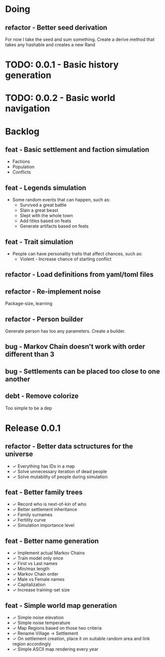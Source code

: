 # Doing

## refactor - Better seed derivation

For now I take the seed and sum something. Create a derive method that takes any hashable and creates a new Rand

# TODO: 0.0.1 - Basic history generation

# TODO: 0.0.2 - Basic world navigation

# Backlog

## feat - Basic settlement and faction simulation

- Factions
- Population
- Conflicts

## feat - Legends simulation

- Some random events that can happen, such as:
  - Survived a great battle
  - Slain a great beast
  - Slept with the whole town
  - Add titles based on feats
  - Generate artifacts based on feats

## feat - Trait simulation

- People can have personality traits that affect chances, such as:
  - Violent - Increase chance of starting conflict

## refactor - Load definitions from yaml/toml files

## refactor - Re-implement noise

Package-size, learning

## refactor - Person builder

Generate person has too any parameters. Create a builder.

## bug - Markov Chain doesn't work with order different than 3

## bug - Settlements can be placed too close to one another

## debt - Remove colorize

Too simple to be a dep

# Release 0.0.1

## refactor - Better data sctructures for the universe

- ✓ Everything has IDs in a map
- ✓ Solve unnecessary iteration of dead people
- ✓ Solve mutability of people during simulation

## feat - Better family trees

- ✓ Record who is next-of-kin of who
- ✓ Better settlement inheritance
- ✓ Family surnames
- ✓ Fertility curve
- ✓ Simulation importance level

## feat - Better name generation

- ✓ Implement actual Markov Chains
- ✓ Train model only once
- ✓ First vs Last names
- ✓ Min/max length
- ✓ Markov Chain order
- ✓ Male vs Female names
- ✓ Capitalization
- ✓ Increase training-set size

## feat - Simple world map generation

- ✓ Simple noise elevation
- ✓ Simple noise temperature
- ✓ Map Regions based on those two criteria
- ✓ Rename Village -> Settlement
- ✓ On settlement creation, place it on suitable random area and link region accordingly
- ✓ Simple ASCII map rendering every year
